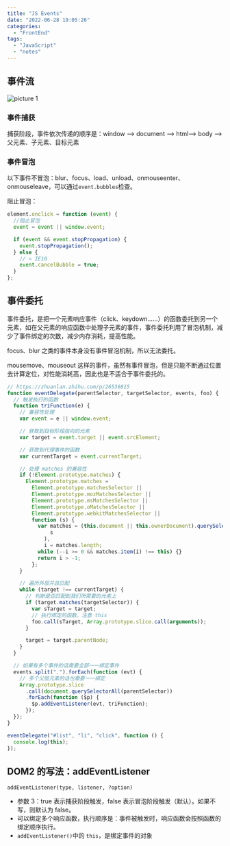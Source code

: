 ```yaml
---
title: "JS Events"
date: "2022-06-28 19:05:26"
categories:
  - "FrontEnd"
tags:
  - "JavaScript"
  - "notes"
---
```


## 事件流

![picture 1](https://s2.loli.net/2022/06/28/phIXow3jVOKP9cJ.png)

### 事件捕获

捕获阶段，事件依次传递的顺序是：window --> document --> html--> body --> 父元素、子元素、目标元素

### 事件冒泡

以下事件不冒泡：blur、focus、load、unload、onmouseenter、onmouseleave，可以通过`event.bubbles`检查。

阻止冒泡：

```javascript
element.onclick = function (event) {
  //阻止冒泡
  event = event || window.event;

  if (event && event.stopPropagation) {
    event.stopPropagation();
  } else {
    // < IE10
    event.cancelBubble = true;
  }
};
```

## 事件委托

事件委托，是把一个元素响应事件（click、keydown......）的函数委托到另一个元素，如在父元素的响应函数中处理子元素的事件，事件委托利用了冒泡机制，减少了事件绑定的次数，减少内存消耗，提高性能。

focus、blur 之类的事件本身没有事件冒泡机制，所以无法委托。

mousemove、mouseout 这样的事件，虽然有事件冒泡，但是只能不断通过位置去计算定位，对性能消耗高，因此也是不适合于事件委托的。

```javascript
// https://zhuanlan.zhihu.com/p/26536815
function eventDelegate(parentSelector, targetSelector, events, foo) {
  // 触发执行的函数
  function triFunction(e) {
    // 兼容性处理
    var event = e || window.event;

    // 获取到目标阶段指向的元素
    var target = event.target || event.srcElement;

    // 获取到代理事件的函数
    var currentTarget = event.currentTarget;

    // 处理 matches 的兼容性
    if (!Element.prototype.matches) {
      Element.prototype.matches =
        Element.prototype.matchesSelector ||
        Element.prototype.mozMatchesSelector ||
        Element.prototype.msMatchesSelector ||
        Element.prototype.oMatchesSelector ||
        Element.prototype.webkitMatchesSelector ||
        function (s) {
          var matches = (this.document || this.ownerDocument).querySelectorAll(
              s
            ),
            i = matches.length;
          while (--i >= 0 && matches.item(i) !== this) {}
          return i > -1;
        };
    }

    // 遍历外层并且匹配
    while (target !== currentTarget) {
      // 判断是否匹配到我们所需要的元素上
      if (target.matches(targetSelector)) {
        var sTarget = target;
        // 执行绑定的函数，注意 this
        foo.call(sTarget, Array.prototype.slice.call(arguments));
      }

      target = target.parentNode;
    }
  }

  // 如果有多个事件的话需要全部一一绑定事件
  events.split(".").forEach(function (evt) {
    // 多个父层元素的话也需要一一绑定
    Array.prototype.slice
      .call(document.querySelectorAll(parentSelector))
      .forEach(function ($p) {
        $p.addEventListener(evt, triFunction);
      });
  });
}

eventDelegate("#list", "li", "click", function () {
  console.log(this);
});
```

## DOM2 的写法：addEventListener

`addEventListener(type, listener, ?option)`

- 参数 3：true 表示捕获阶段触发，false 表示冒泡阶段触发（默认）。如果不写，则默认为 false。
- 可以绑定多个响应函数，执行顺序是：事件被触发时，响应函数会按照函数的绑定顺序执行。
- `addEventListener()`中的 `this`，是绑定事件的对象
